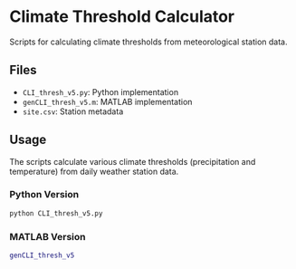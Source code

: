 # Climate Threshold Calculator

Scripts for calculating climate thresholds from meteorological station data.

## Files
- `CLI_thresh_v5.py`: Python implementation
- `genCLI_thresh_v5.m`: MATLAB implementation 
- `site.csv`: Station metadata

## Usage
The scripts calculate various climate thresholds (precipitation and temperature) from daily weather station data.

### Python Version
```sh
python CLI_thresh_v5.py
```

### MATLAB Version
```matlab
genCLI_thresh_v5
```
